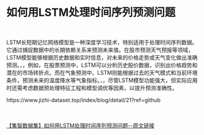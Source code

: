<h1>如何用LSTM处理时间序列预测问题</h1><br /><p>LSTM长短期记忆网络模型是一种深度学习技术，特别适用于处理时间序列数据。它通过捕捉数据中的长期依赖关系来预测未来值。在股市预测天气预报等领域，LSTM模型能够根据历史数据和实时信息，对未来的价格走势或天气变化做出准确预测。，，例如，在股票预测中，LSTM可以分析历史股价数据，识别出价格趋势和潜在的市场转折点。而在气象预测中，LSTM则能根据过去的天气模式和当前环境条件，预测未来的温度降水等气象指标。，，尽管LSTM模型功能强大，但实际应用时还需考虑数据预处理特征工程和模型调优等因素，以提升预测准确性。</p><p>https://www.jizhi-dataset.top/index/blog/detail/21?ref=github</p><br /><br /><a href="https://www.jizhi-dataset.top/index/blog/detail/21?ref=github" target="_blank">【集智数据集】如何用LSTM处理时间序列预测问题--原文链接</a>